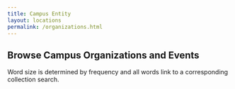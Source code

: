 ```yaml
---
title: Campus Entity
layout: locations
permalink: /organizations.html
---
```


## Browse Campus Organizations and Events

Word size is determined by frequency and all words link to a corresponding collection search.
